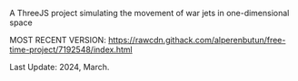 A ThreeJS project simulating the movement of war jets in one-dimensional space

MOST RECENT VERSION: https://rawcdn.githack.com/alperenbutun/free-time-project/7192548/index.html

Last Update: 2024, March.
